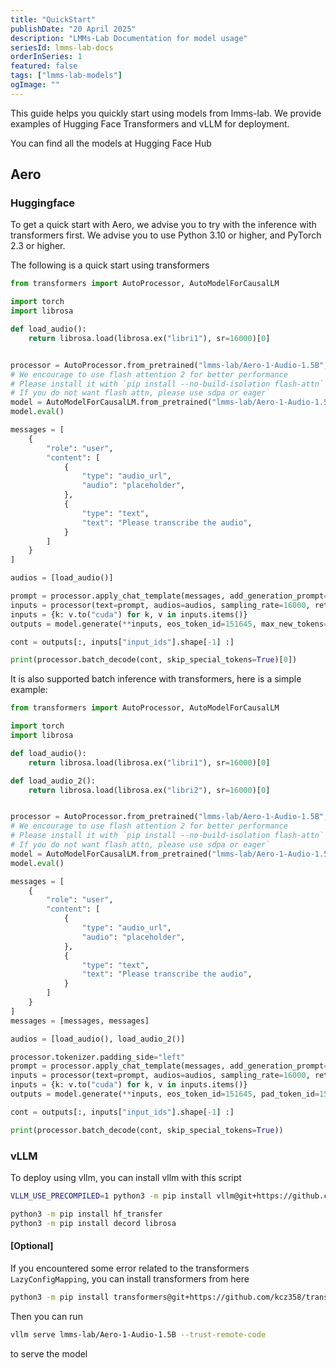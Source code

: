 ```yaml
---
title: "QuickStart"
publishDate: "20 April 2025"
description: "LMMs-Lab Documentation for model usage"
seriesId: lmms-lab-docs
orderInSeries: 1
featured: false
tags: ["lmms-lab-models"]
ogImage: ""
---
```


This guide helps you quickly start using models from lmms-lab. We provide examples of Hugging Face Transformers and vLLM for deployment.

You can find all the models at Hugging Face Hub

## Aero

### Huggingface

To get a quick start with Aero, we advise you to try with the inference with transformers first. We advise you to use Python 3.10 or higher, and PyTorch 2.3 or higher.

The following is a quick start using transformers

```python
from transformers import AutoProcessor, AutoModelForCausalLM

import torch
import librosa

def load_audio():
    return librosa.load(librosa.ex("libri1"), sr=16000)[0]


processor = AutoProcessor.from_pretrained("lmms-lab/Aero-1-Audio-1.5B", trust_remote_code=True)
# We encourage to use flash attention 2 for better performance
# Please install it with `pip install --no-build-isolation flash-attn`
# If you do not want flash attn, please use sdpa or eager`
model = AutoModelForCausalLM.from_pretrained("lmms-lab/Aero-1-Audio-1.5B", device_map="cuda", torch_dtype="auto", attn_implementation="flash_attention_2", trust_remote_code=True)
model.eval()

messages = [
    {
        "role": "user",
        "content": [
            {
                "type": "audio_url",
                "audio": "placeholder",
            },
            {
                "type": "text",
                "text": "Please transcribe the audio",
            }
        ]
    }
]

audios = [load_audio()]

prompt = processor.apply_chat_template(messages, add_generation_prompt=True)
inputs = processor(text=prompt, audios=audios, sampling_rate=16000, return_tensors="pt")
inputs = {k: v.to("cuda") for k, v in inputs.items()}
outputs = model.generate(**inputs, eos_token_id=151645, max_new_tokens=4096)

cont = outputs[:, inputs["input_ids"].shape[-1] :]

print(processor.batch_decode(cont, skip_special_tokens=True)[0])
```

It is also supported batch inference with transformers, here is a simple example:

```python
from transformers import AutoProcessor, AutoModelForCausalLM

import torch
import librosa

def load_audio():
    return librosa.load(librosa.ex("libri1"), sr=16000)[0]

def load_audio_2():
    return librosa.load(librosa.ex("libri2"), sr=16000)[0]


processor = AutoProcessor.from_pretrained("lmms-lab/Aero-1-Audio-1.5B", trust_remote_code=True)
# We encourage to use flash attention 2 for better performance
# Please install it with `pip install --no-build-isolation flash-attn`
# If you do not want flash attn, please use sdpa or eager`
model = AutoModelForCausalLM.from_pretrained("lmms-lab/Aero-1-Audio-1.5B", device_map="cuda", torch_dtype="auto", attn_implementation="flash_attention_2", trust_remote_code=True)
model.eval()

messages = [
    {
        "role": "user",
        "content": [
            {
                "type": "audio_url",
                "audio": "placeholder",
            },
            {
                "type": "text",
                "text": "Please transcribe the audio",
            }
        ]
    }
]
messages = [messages, messages]

audios = [load_audio(), load_audio_2()]

processor.tokenizer.padding_side="left"
prompt = processor.apply_chat_template(messages, add_generation_prompt=True)
inputs = processor(text=prompt, audios=audios, sampling_rate=16000, return_tensors="pt", padding=True)
inputs = {k: v.to("cuda") for k, v in inputs.items()}
outputs = model.generate(**inputs, eos_token_id=151645, pad_token_id=151643, max_new_tokens=4096)

cont = outputs[:, inputs["input_ids"].shape[-1] :]

print(processor.batch_decode(cont, skip_special_tokens=True))
```

### vLLM

To deploy using vllm, you can install vllm with this script

```bash
VLLM_USE_PRECOMPILED=1 python3 -m pip install vllm@git+https://github.com/kcz358/vllm@dev/aero

python3 -m pip install hf_transfer
python3 -m pip install decord librosa
```

#### [Optional]

If you encountered some error related to the transformers `LazyConfigMapping`, you can install transformers from here

```bash
python3 -m pip install transformers@git+https://github.com/kcz358/transformers@vllm/stable
```

Then you can run

```bash
vllm serve lmms-lab/Aero-1-Audio-1.5B --trust-remote-code
```

to serve the model

